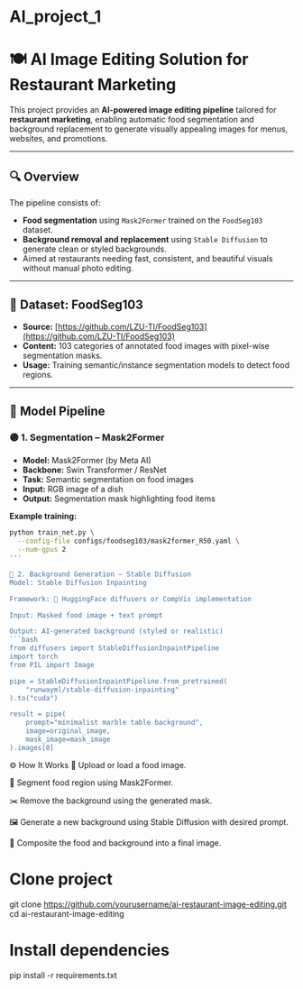 # AI_project_1

# 🍽️ AI Image Editing Solution for Restaurant Marketing

This project provides an **AI-powered image editing pipeline** tailored for **restaurant marketing**, enabling automatic food segmentation and background replacement to generate visually appealing images for menus, websites, and promotions.

---

## 🔍 Overview

The pipeline consists of:
- **Food segmentation** using `Mask2Former` trained on the `FoodSeg103` dataset.
- **Background removal and replacement** using `Stable Diffusion` to generate clean or styled backgrounds.
- Aimed at restaurants needing fast, consistent, and beautiful visuals without manual photo editing.

---

## 📂 Dataset: FoodSeg103

- **Source:** [https://github.com/LZU-TI/FoodSeg103](https://github.com/LZU-TI/FoodSeg103)
- **Content:** 103 categories of annotated food images with pixel-wise segmentation masks.
- **Usage:** Training semantic/instance segmentation models to detect food regions.

---

## 🧠 Model Pipeline

### 🟣 1. Segmentation – Mask2Former

- **Model:** Mask2Former (by Meta AI)
- **Backbone:** Swin Transformer / ResNet
- **Task:** Semantic segmentation on food images
- **Input:** RGB image of a dish
- **Output:** Segmentation mask highlighting food items

**Example training:**
```bash
python train_net.py \
  --config-file configs/foodseg103/mask2former_R50.yaml \
  --num-gpus 2
'''

🎨 2. Background Generation – Stable Diffusion
Model: Stable Diffusion Inpainting

Framework: 🤗 HuggingFace diffusers or CompVis implementation

Input: Masked food image + text prompt

Output: AI-generated background (styled or realistic)
```bash
from diffusers import StableDiffusionInpaintPipeline
import torch
from PIL import Image

pipe = StableDiffusionInpaintPipeline.from_pretrained(
    "runwayml/stable-diffusion-inpainting"
).to("cuda")

result = pipe(
    prompt="minimalist marble table background",
    image=original_image,
    mask_image=mask_image
).images[0]
```
⚙️ How It Works
📸 Upload or load a food image.

🧠 Segment food region using Mask2Former.

✂️ Remove the background using the generated mask.

🖼️ Generate a new background using Stable Diffusion with desired prompt.

🧩 Composite the food and background into a final image.


# Clone project
git clone https://github.com/yourusername/ai-restaurant-image-editing.git
cd ai-restaurant-image-editing

# Install dependencies
pip install -r requirements.txt


